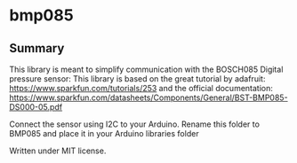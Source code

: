 # bmp085

## Summary

This library is meant to simplify communication with the BOSCH085 Digital pressure sensor:
This library is based on the great tutorial by adafruit: https://www.sparkfun.com/tutorials/253 and
the official documentation: https://www.sparkfun.com/datasheets/Components/General/BST-BMP085-DS000-05.pdf


Connect the sensor using I2C to your Arduino. Rename this folder to BMP085 and place it in your Arduino libraries folder


Written under MIT license.



